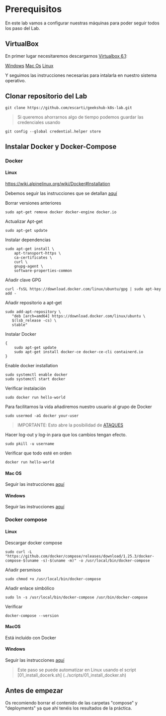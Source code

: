 # Prerequisitos

En este lab vamos a configurar nuestras máquinas para poder seguir todos los paso del Lab.

## VirtualBox

En primer lugar necesitaremos descargarnos [Virtualbox 6.1](https://www.virtualbox.org/):

[Windows](https://download.virtualbox.org/virtualbox/6.1.2/VirtualBox-6.1.2-135663-Win.exe)
[Mac Os](https://download.virtualbox.org/virtualbox/6.1.2/VirtualBox-6.1.2-135662-OSX.dmg)
[Linux](https://www.virtualbox.org/wiki/Linux_Downloads)

Y seguimos las instrucciones necesarias para intalarla en nuestro sistema operativo.


## Clonar repositorio del Lab

```
git clone https://github.com/escarti/geekshub-k8s-lab.git
```

> Si queremos ahorrarnos algo de tiempo podemos guardar las credenciales usando 
```
git config --global credential.helper store
```


## Instalar Docker y Docker-Compose

### Docker

#### Linux 

https://wiki.alpinelinux.org/wiki/Docker#Installation

Debemos seguir las instrucciones que se detallan [aquí](https://docs.docker.com/install/linux/docker-ce/ubuntu/)

Borrar versiones anteriores
```
sudo apt-get remove docker docker-engine docker.io
```

Actualizar Apt-get
```
sudo apt-get update
```

Instalar dependencias
```
sudo apt-get install \
    apt-transport-https \
    ca-certificates \
    curl \
    gnupg-agent \
    software-properties-common
```

Añadir clave GPG 
```
curl -fsSL https://download.docker.com/linux/ubuntu/gpg | sudo apt-key add -
```

Añadir repositorio a apt-get
```
sudo add-apt-repository \
   "deb [arch=amd64] https://download.docker.com/linux/ubuntu \
   $(lsb_release -cs) \
   stable"
```

Instalar Docker
```
{
    sudo apt-get update
    sudo apt-get install docker-ce docker-ce-cli containerd.io
}
```

Enable docker installation
```
sudo systemctl enable docker
sudo systemctl start docker 
```

Verificar instalación
```
sudo docker run hello-world
```

Para facilitarnos la vida añadiremos nuestro usuario al grupo de Docker
```
sudo usermod -aG docker your-user
```

> IMPORTANTE: Esto abre la posibilidad de [ATAQUES](https://docs.docker.com/engine/security/security/#docker-daemon-attack-surface)

Hacer log-out y log-in para que los cambios tengan efecto.
```
sudo pkill -u username
```

Verificar que todo esté en orden
```
docker run hello-world
```

#### Mac OS 

Seguir las instrucciones [aquí](https://docs.docker.com/docker-for-mac/install/)

#### Windows 

Seguir las instrucciones [aquí](https://docs.docker.com/docker-for-windows/install/)

### Docker compose

#### Linux 

Descargar docker compose
```
sudo curl -L "https://github.com/docker/compose/releases/download/1.25.3/docker-compose-$(uname -s)-$(uname -m)" -o /usr/local/bin/docker-compose
```

Añadir persmisos
```
sudo chmod +x /usr/local/bin/docker-compose
```

Añadir enlace simbólico
```
sudo ln -s /usr/local/bin/docker-compose /usr/bin/docker-compose
```

Verificar
````
docker-compose --version
````

#### MacOS 

Está incluído con Docker

#### Windows

Seguir las instrucciones [aquí](https://docs.docker.com/compose/install/)

> Este paso se puede automatizar en Linux usando el script [01_install_docerk.sh] (../scripts/01_install_docker.sh)

## Antes de empezar

Os recomiendo borrar el contenido de las carpetas "compose" y "deployments" ya que ahí tenéis los resultados de la práctica.
